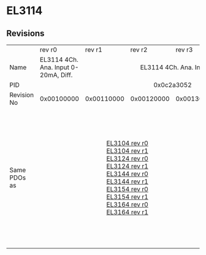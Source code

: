 # EL3114

## Revisions
<table>
<tr>
<td></td>
<td>rev r0</td>
<td>rev r1</td>
<td>rev r2</td>
<td>rev r3</td>
<td>rev r4</td>
<td>rev r5</td>
</tr>
<tr>
<td>Name</td>
<td>EL3114 4Ch. Ana. Input 0-20mA, Diff.</td>
<td colspan=5 align="center">EL3114 4Ch. Ana. Input 0-20mA Diff.</td>
</tr>
<tr>
<td>PID</td>
<td colspan=6 align="center">0x0c2a3052</td>
</tr>
<tr>
<td>Revision No</td>
<td>0x00100000</td>
<td>0x00110000</td>
<td>0x00120000</td>
<td>0x00130000</td>
<td>0x00140000</td>
<td>0x00150000</td>
</tr>
<tr>
<td>Same PDOs as</td>
<td></td>
<td colspan=2 align="center"><a href="EL3104.md">EL3104 rev r0</a><br/><a href="EL3104.md">EL3104 rev r1</a><br/><a href="EL3124.md">EL3124 rev r0</a><br/><a href="EL3124.md">EL3124 rev r1</a><br/><a href="EL3144.md">EL3144 rev r0</a><br/><a href="EL3144.md">EL3144 rev r1</a><br/><a href="EL3154.md">EL3154 rev r0</a><br/><a href="EL3154.md">EL3154 rev r1</a><br/><a href="EL3164.md">EL3164 rev r0</a><br/><a href="EL3164.md">EL3164 rev r1</a></td>
<td colspan=3 align="center"><a href="EJ3104.md">EJ3104 rev r3</a><br/><a href="EJ3104.md">EJ3104 rev r4</a><br/><a href="EJ3104.md">EJ3104 rev r5</a><br/><a href="EL3104.md">EL3104 rev r2</a><br/><a href="EL3104.md">EL3104 rev r3</a><br/><a href="EL3104.md">EL3104 rev r4</a><br/><a href="EL3124.md">EL3124 rev r2</a><br/><a href="EL3124.md">EL3124 rev r3</a><br/><a href="EL3124.md">EL3124 rev r4</a><br/><a href="EL3144.md">EL3144 rev r2</a><br/><a href="EL3144.md">EL3144 rev r3</a><br/><a href="EL3144.md">EL3144 rev r4</a><br/><a href="EL3154.md">EL3154 rev r2</a><br/><a href="EL3154.md">EL3154 rev r3</a><br/><a href="EL3154.md">EL3154 rev r4</a><br/><a href="EL3164.md">EL3164 rev r2</a><br/><a href="EL3164.md">EL3164 rev r3</a><br/><a href="EL3164.md">EL3164 rev r4</a></td>
</tr>
</table>
